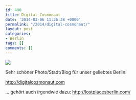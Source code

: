 ```yaml
---
id: 400
title: Digital Cosmonaut
date: '2014-03-06 11:26:38 +0000'
permalink: "/2014/digital-cosmonaut/"
layout: post
categories:
- Berlin
tags: []
comments: []
---
```

![](http://digitalcosmonaut.com/wp-content/uploads/2013/01/cosmonautlogo1.jpg)

Sehr schöner Photo/Stadt/Blog für unser geliebtes Berlin:

<http://digitalcosmonaut.com>

... gehört auch irgendwie dazu: <http://lostplacesberlin.com/>